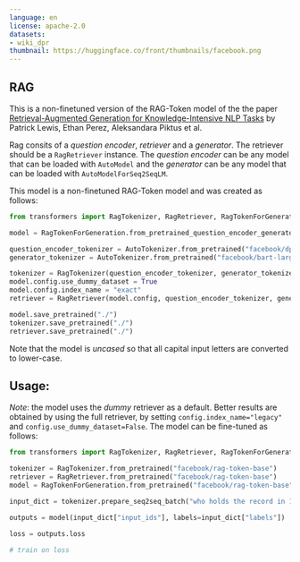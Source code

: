 ```yaml
---
language: en
license: apache-2.0
datasets:
- wiki_dpr
thumbnail: https://huggingface.co/front/thumbnails/facebook.png
---
```

## RAG

This is a non-finetuned version of the RAG-Token model of the the paper [Retrieval-Augmented Generation for Knowledge-Intensive NLP Tasks](https://arxiv.org/pdf/2005.11401.pdf) 
by Patrick Lewis, Ethan Perez, Aleksandara Piktus et al.

Rag consits of a *question encoder*, *retriever* and a *generator*. The retriever should be a `RagRetriever` instance. The *question encoder* can be any model that can be loaded with `AutoModel` and the *generator* can be any model that can be loaded with `AutoModelForSeq2SeqLM`. 

This model is a non-finetuned RAG-Token model and was created as follows:

```python
from transformers import RagTokenizer, RagRetriever, RagTokenForGeneration, AutoTokenizer

model = RagTokenForGeneration.from_pretrained_question_encoder_generator("facebook/dpr-question_encoder-single-nq-base", "facebook/bart-large")

question_encoder_tokenizer = AutoTokenizer.from_pretrained("facebook/dpr-question_encoder-single-nq-base")
generator_tokenizer = AutoTokenizer.from_pretrained("facebook/bart-large")

tokenizer = RagTokenizer(question_encoder_tokenizer, generator_tokenizer)
model.config.use_dummy_dataset = True
model.config.index_name = "exact"
retriever = RagRetriever(model.config, question_encoder_tokenizer, generator_tokenizer)

model.save_pretrained("./")
tokenizer.save_pretrained("./")
retriever.save_pretrained("./")
```

Note that the model is *uncased* so that all capital input letters are converted to lower-case.

## Usage:

*Note*: the model uses the *dummy* retriever as a default. Better results are obtained by using the full retriever, 
by setting `config.index_name="legacy"` and `config.use_dummy_dataset=False`.
The model can be fine-tuned as follows:

```python
from transformers import RagTokenizer, RagRetriever, RagTokenForGeneration

tokenizer = RagTokenizer.from_pretrained("facebook/rag-token-base")
retriever = RagRetriever.from_pretrained("facebook/rag-token-base")
model = RagTokenForGeneration.from_pretrained("facebook/rag-token-base", retriever=retriever)

input_dict = tokenizer.prepare_seq2seq_batch("who holds the record in 100m freestyle", "michael phelps", return_tensors="pt") 

outputs = model(input_dict["input_ids"], labels=input_dict["labels"])

loss = outputs.loss

# train on loss
```
